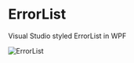 ErrorList
=========

Visual Studio styled ErrorList in WPF

![ErrorList](/http://suplanus.de/wp-content/uploads/2014/07/ErrorList.png)
